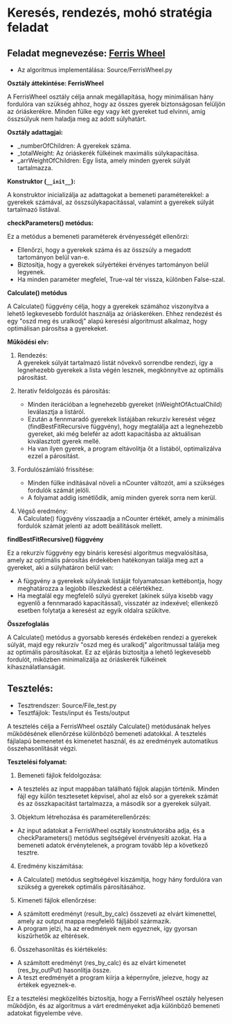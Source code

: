 # Keresés, rendezés, mohó stratégia feladat
## Feladat megnevezése: [Ferris Wheel](https://cses.fi/problemset/task/1090/)

- Az algoritmus implementálása: Source/FerrisWheel.py

**Osztály áttekintése: FerrisWheel**

A FerrisWheel osztály célja annak megállapítása, hogy minimálisan hány fordulóra van szükség ahhoz, hogy az összes gyerek biztonságosan felüljön az óriáskerékre. Minden fülke egy vagy két gyereket tud elvinni, amíg összsúlyuk nem haladja meg az adott súlyhatárt.

**Osztály adattagjai:**  
- _numberOfChildren: A gyerekek száma.  
- _totalWeight: Az óriáskerék fülkéinek maximális súlykapacitása.  
- _arrWeightOfChildren: Egy lista, amely minden gyerek súlyát tartalmazza.

**Konstruktor (`__init__`):**   

A konstruktor inicializálja az adattagokat a bemeneti paraméterekkel: a gyerekek számával, az összsúlykapacitással, valamint a gyerekek súlyát tartalmazó listával.

**checkParameters() metódus:**

Ez a metódus a bemeneti paraméterek érvényességét ellenőrzi:

- Ellenőrzi, hogy a gyerekek száma és az összsúly a megadott tartományon belül van-e.
- Biztosítja, hogy a gyerekek súlyértékei érvényes tartományon belül legyenek.
- Ha minden paraméter megfelel, True-val tér vissza, különben False-szal.

**Calculate() metódus**

A Calculate() függvény célja, hogy a gyerekek számához viszonyítva a lehető legkevesebb fordulót használja az óriáskeréken. Ehhez rendezést és egy "oszd meg és uralkodj" alapú keresési algoritmust alkalmaz, hogy optimálisan párosítsa a gyerekeket.

**Működési elv:**  
1. Rendezés:  
A gyerekek súlyát tartalmazó listát növekvő sorrendbe rendezi, így a legnehezebb gyerekek a lista végén lesznek, megkönnyítve az optimális párosítást.

2. Iteratív feldolgozás és párosítás:
   - Minden iterációban a legnehezebb gyereket (nWeightOfActualChild) leválasztja a listáról.
   - Ezután a fennmaradó gyerekek listájában rekurzív keresést végez (findBestFitRecursive függvény), hogy megtalálja azt a legnehezebb gyereket, aki még belefér az adott kapacitásba az aktuálisan kiválasztott gyerek mellé.
   - Ha van ilyen gyerek, a program eltávolítja őt a listából, optimalizálva ezzel a párosítást.
3. Fordulószámláló frissítése:
   - Minden fülke indításával növeli a nCounter változót, ami a szükséges fordulók számát jelöli.
   - A folyamat addig ismétlődik, amíg minden gyerek sorra nem kerül.

4. Végső eredmény:  
A Calculate() függvény visszaadja a nCounter értékét, amely a minimális fordulók számát jelenti az adott beállítások mellett.

**findBestFitRecursive() függvény**  

Ez a rekurzív függvény egy bináris keresési algoritmus megvalósítása, amely az optimális párosítás érdekében hatékonyan találja meg azt a gyereket, aki a súlyhatáron belül van:

- A függvény a gyerekek súlyának listáját folyamatosan kettébontja, hogy meghatározza a legjobb illeszkedést a célértékhez.
- Ha megtalál egy megfelelő súlyú gyereket (akinek súlya kisebb vagy egyenlő a fennmaradó kapacitással), visszatér az indexével; ellenkező esetben folytatja a keresést az egyik oldalra szűkítve.

**Összefoglalás**  

A Calculate() metódus a gyorsabb keresés érdekében rendezi a gyerekek súlyát, majd egy rekurzív "oszd meg és uralkodj" algoritmussal találja meg az optimális párosításokat. Ez az eljárás biztosítja a lehető legkevesebb fordulót, miközben minimalizálja az óriáskerék fülkéinek kihasználatlanságát.

## Tesztelés: ##

- Tesztrendszer: Source/File_test.py  
- Tesztfájlok: Tests/input és Tests/output

A tesztelés célja a FerrisWheel osztály Calculate() metódusának helyes működésének ellenőrzése különböző bemeneti adatokkal. A tesztelés fájlalapú bemenetet és kimenetet használ, és az eredmények automatikus összehasonlítását végzi.

**Tesztelési folyamat:**  

1. Bemeneti fájlok feldolgozása:

- A tesztelés az input mappában található fájlok alapján történik. Minden fájl egy külön tesztesetet képvisel, ahol az első sor a gyerekek számát és az összkapacitást tartalmazza, a második sor a gyerekek súlyait.

3. Objektum létrehozása és paraméterellenőrzés:

- Az input adatokat a FerrisWheel osztály konstruktorába adja, és a checkParameters() metódus segítségével érvényesíti azokat.
Ha a bemeneti adatok érvénytelenek, a program tovább lép a következő tesztre.

4. Eredmény kiszámítása:

- A Calculate() metódus segítségével kiszámítja, hogy hány fordulóra van szükség a gyerekek optimális párosításához.

5. Kimeneti fájlok ellenőrzése:

- A számított eredményt (result_by_calc) összeveti az elvárt kimenettel, amely az output mappa megfelelő fájljából származik.
- A program jelzi, ha az eredmények nem egyeznek, így gyorsan kiszűrhetők az eltérések.
6. Összehasonlítás és kiértékelés:

- A számított eredményt (res_by_calc) és az elvárt kimenetet (res_by_outPut) hasonlítja össze.
- A teszt eredményét a program kiírja a képernyőre, jelezve, hogy az értékek egyeznek-e.

Ez a tesztelési megközelítés biztosítja, hogy a FerrisWheel osztály helyesen működjön, és az algoritmus a várt eredményeket adja különböző bemeneti adatokat figyelembe véve.